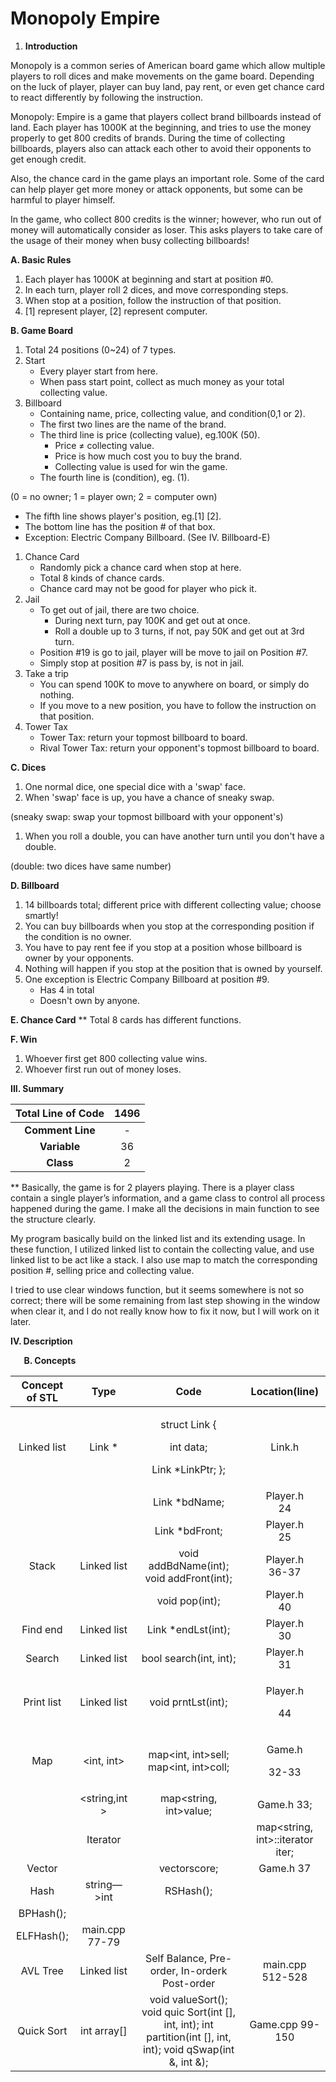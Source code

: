 ﻿# Monopoly Empire

1. **Introduction**

Monopoly is a common series of American board game which allow multiple players to roll dices and make movements on the game board. Depending on the luck of player, player can buy land, pay rent, or even get chance card to react differently by following the instruction.

Monopoly: Empire is a game that players collect brand billboards instead of land. Each player has 1000K at the beginning, and tries to use the money properly to get 800 credits of brands. During the time of collecting billboards, players also can attack each other to avoid their opponents to get enough credit.

Also, the chance card in the game plays an important role. Some of the card can help player get more money or attack opponents, but some can be harmful to player himself.

In the game, who collect 800 credits is the winner; however, who run out of money will automatically consider as loser. This asks players to take care of the usage of their money when busy collecting billboards!

**A. Basic Rules**
1. Each player has 1000K at beginning and start at position #0. 
1. In each turn, player roll 2 dices, and move corresponding steps.
1. When stop at a position, follow the instruction of that position.
1. [1] represent player, [2] represent computer.

**B. Game Board**
1. Total 24 positions (0~24) of 7 types.
1. Start
   - Every player start from here.
   - When pass start point, collect as much money as your total collecting value.
1. Billboard
   - Containing name, price, collecting value, and condition(0,1 or 2).
   - The first two lines are the name of the brand.
   - The third line is price (collecting value), eg.100K (50).
     - Price ≠ collecting value.
     - Price is how much cost you to buy the brand.
     - Collecting value is used for win the game.
   - The fourth line is (condition), eg. (1).

(0 = no owner; 1 = player own; 2 = computer own)

- The fifth line shows player's position, eg.[1] [2].
- The bottom line has the position # of that box.
- Exception: Electric Company Billboard. (See IV. Billboard-E)
1. Chance Card
   - Randomly pick a chance card when stop at here.
   - Total 8 kinds of chance cards.
   - Chance card may not be good for player who pick it.
1. Jail
   - To get out of jail, there are two choice.
     - During next turn, pay 100K and get out at once.
     - Roll a double up to 3 turns, if not, pay 50K and get out at 3rd turn. 
   - Position #19 is go to jail, player will be move to jail on Position #7.
   - Simply stop at position #7 is pass by, is not in jail.
1. Take a trip
   - You can spend 100K to move to anywhere on board, or simply do nothing.
   - If you move to a new position, you have to follow the instruction on that position.
1. Tower Tax
   - Tower Tax: return your topmost billboard to board.
   - Rival Tower Tax: return your opponent's topmost billboard to board.

**C. Dices**

1. One normal dice, one special dice with a 'swap' face.
1. When 'swap' face is up, you have a chance of sneaky swap.

(sneaky swap: swap your topmost billboard with your opponent's)

1. When you roll a double, you can have another turn until you don't have a double.

(double: two dices have same number)

**D. Billboard**

1. 14 billboards total; different price with different collecting value; choose smartly!
1. You can buy billboards when you stop at the corresponding position if the condition is no owner.
1. You have to pay rent fee if you stop at a position whose billboard is owner by your opponents.
1. Nothing will happen if you stop at the position that is owned by yourself.
1. One exception is Electric Company Billboard at position #9.
   - Has 4 in total
   - Doesn't own by anyone.

**E. Chance Card**
**
Total 8 cards has different functions.



**F.  Win**

1. Whoever first get 800 collecting value wins.
1. Whoever first run out of money loses.

**III. Summary**

|**Total Line of Code**|**1496**|
| :-: | :-: |
|**Comment Line**|-|
|**Variable**|36|
|**Class**|2|

**	Basically, the game is for 2 players playing. There is a player class contain a single player’s information, and a game class to control all process happened during the game. I make all the decisions in main function to see the structure clearly. 

My program basically build on the linked list and its extending usage. In these function, I utilized linked list to contain the collecting value, and use linked list to be act like a stack. I also use map to match the corresponding position #, selling price and collecting value. 

I tried to use clear windows function, but it seems somewhere is not so correct; there will be some remaining from last step showing in the window when clear it, and I do not really know how to fix it now, but I will work on it later.

**IV.  Description**




`	`**B. Concepts**

|Concept of STL|Type|Code|Location(line)|
| :-: | :-: | :-: | :-: |
|Linked list|Link \*|<p>struct Link {</p><p>int data;</p><p>Link \*LinkPtr; };</p>|Link.h|
|||Link \*bdName;|Player.h<br>24|
|||Link \*bdFront;|Player.h<br>25|
|Stack|Linked list|void addBdName(int);<br>void addFront(int);|Player.h<br>36-37|
|||void pop(int);|Player.h<br>40|
|Find end|Linked list|Link \*endLst(int);|Player.h<br>30|
|Search|Linked list|bool search(int, int);|Player.h<br>31|
|Print list|Linked list|void prntLst(int);|<p>Player.h</p><p>44</p>|
|Map|<int, int>|map<int, int>sell;<br>map<int, int>coll;|<p>Game.h</p><p>32-33</p>|
| | <string,int >| map<string, int>value; | Game.h 33; |
| | 	Iterator|	|map<string, int>::iterator iter;|	Game.h 36|
| Vector	| <int>	| vector<int>score;	| Game.h 37|
| Hash	| string—>int	| RSHash();
| BPHash();
| ELFHash();	| main.cpp 77-79|
| AVL Tree	| Linked list	| Self Balance, Pre-order, In-orderk Post-order	| main.cpp 512-528|
| Quick Sort	| int array[]	| void valueSort(); void quic Sort(int [], int, int); int partition(int [], int, int); void qSwap(int &, int &);	| Game.cpp 99-150 |

